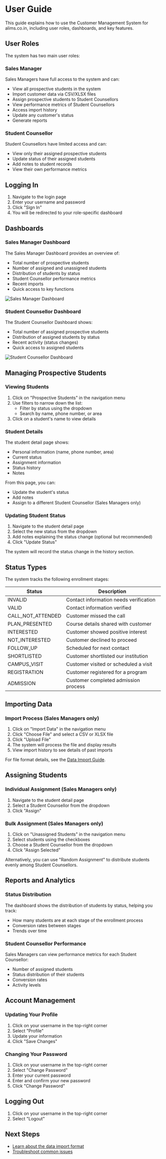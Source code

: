 # User Guide

This guide explains how to use the Customer Management System for alims.co.in, including user roles, dashboards, and key features.

## User Roles

The system has two main user roles:

### Sales Manager

Sales Managers have full access to the system and can:

- View all prospective students in the system
- Import customer data via CSV/XLSX files
- Assign prospective students to Student Counsellors
- View performance metrics of Student Counsellors
- Access import history
- Update any customer's status
- Generate reports

### Student Counsellor

Student Counsellors have limited access and can:

- View only their assigned prospective students
- Update status of their assigned students
- Add notes to student records
- View their own performance metrics

## Logging In

1. Navigate to the login page
2. Enter your username and password
3. Click "Sign In"
4. You will be redirected to your role-specific dashboard

## Dashboards

### Sales Manager Dashboard

The Sales Manager Dashboard provides an overview of:

- Total number of prospective students
- Number of assigned and unassigned students
- Distribution of students by status
- Student Counsellor performance metrics
- Recent imports
- Quick access to key functions

![Sales Manager Dashboard](../screenshots/manager_dashboard.png)

### Student Counsellor Dashboard

The Student Counsellor Dashboard shows:

- Total number of assigned prospective students
- Distribution of assigned students by status
- Recent activity (status changes)
- Quick access to assigned students

![Student Counsellor Dashboard](../screenshots/sales_dashboard.png)

## Managing Prospective Students

### Viewing Students

1. Click on "Prospective Students" in the navigation menu
2. Use filters to narrow down the list:
   - Filter by status using the dropdown
   - Search by name, phone number, or area
3. Click on a student's name to view details

### Student Details

The student detail page shows:

- Personal information (name, phone number, area)
- Current status
- Assignment information
- Status history
- Notes

From this page, you can:
- Update the student's status
- Add notes
- Assign to a different Student Counsellor (Sales Managers only)

### Updating Student Status

1. Navigate to the student detail page
2. Select the new status from the dropdown
3. Add notes explaining the status change (optional but recommended)
4. Click "Update Status"

The system will record the status change in the history section.

## Status Types

The system tracks the following enrollment stages:

| Status | Description |
|--------|-------------|
| INVALID | Contact information needs verification |
| VALID | Contact information verified |
| CALL_NOT_ATTENDED | Customer missed the call |
| PLAN_PRESENTED | Course details shared with customer |
| INTERESTED | Customer showed positive interest |
| NOT_INTERESTED | Customer declined to proceed |
| FOLLOW_UP | Scheduled for next contact |
| SHORTLISTED | Customer shortlisted our institution |
| CAMPUS_VISIT | Customer visited or scheduled a visit |
| REGISTRATION | Customer registered for a program |
| ADMISSION | Customer completed admission process |

## Importing Data

### Import Process (Sales Managers only)

1. Click on "Import Data" in the navigation menu
2. Click "Choose File" and select a CSV or XLSX file
3. Click "Upload File"
4. The system will process the file and display results
5. View import history to see details of past imports

For file format details, see the [Data Import Guide](data-import.md).

## Assigning Students

### Individual Assignment (Sales Managers only)

1. Navigate to the student detail page
2. Select a Student Counsellor from the dropdown
3. Click "Assign"

### Bulk Assignment (Sales Managers only)

1. Click on "Unassigned Students" in the navigation menu
2. Select students using the checkboxes
3. Choose a Student Counsellor from the dropdown
4. Click "Assign Selected"

Alternatively, you can use "Random Assignment" to distribute students evenly among Student Counsellors.

## Reports and Analytics

### Status Distribution

The dashboard shows the distribution of students by status, helping you track:
- How many students are at each stage of the enrollment process
- Conversion rates between stages
- Trends over time

### Student Counsellor Performance

Sales Managers can view performance metrics for each Student Counsellor:
- Number of assigned students
- Status distribution of their students
- Conversion rates
- Activity levels

## Account Management

### Updating Your Profile

1. Click on your username in the top-right corner
2. Select "Profile"
3. Update your information
4. Click "Save Changes"

### Changing Your Password

1. Click on your username in the top-right corner
2. Select "Change Password"
3. Enter your current password
4. Enter and confirm your new password
5. Click "Change Password"

## Logging Out

1. Click on your username in the top-right corner
2. Select "Logout"

## Next Steps

- [Learn about the data import format](data-import.md)
- [Troubleshoot common issues](troubleshooting.md)
